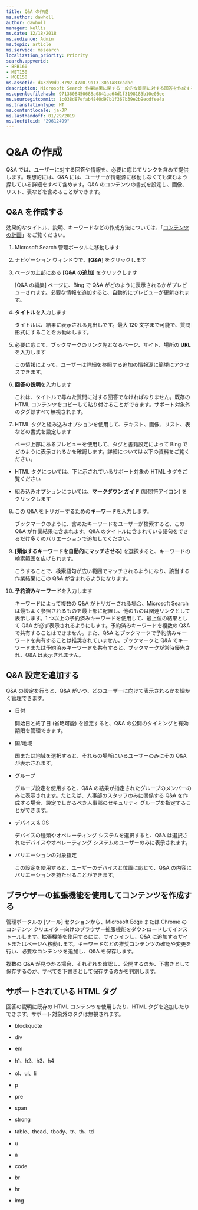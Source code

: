 ```yaml
---
title: Q&A の作成
ms.author: dawholl
author: dawholl
manager: kellis
ms.date: 12/18/2018
ms.audience: Admin
ms.topic: article
ms.service: mssearch
localization_priority: Priority
search.appverid:
- BFB160
- MET150
- MOE150
ms.assetid: d432b9d9-3792-47a0-9a13-30a1a83caabc
description: Microsoft Search 作業結果に関する一般的な質問に対する回答を作成する方法について取り上げます
ms.openlocfilehash: 9713608450688a0841aa64d1f3198183b10e05ee
ms.sourcegitcommit: 1c038d87efab4840d97b1f367b39e2b9ecdfee4a
ms.translationtype: HT
ms.contentlocale: ja-JP
ms.lasthandoff: 01/29/2019
ms.locfileid: "29612499"
---
```

# <a name="create-qas"></a>Q&A の作成

Q&A では、ユーザーに対する回答や情報を、必要に応じてリンクを含めて提供します。理想的には、Q&A には、ユーザーが情報源に移動しなくても済むよう探している詳細をすべて含めます。Q&A のコンテンツの書式を設定し、画像、リスト、表などを含めることができます。
  
## <a name="create-a-qa"></a>Q&A を作成する

効果的なタイトル、説明、キーワードなどの作成方法については、「[コンテンツの計画](plan-your-content.md)」をご覧ください。
  
1. Microsoft Search 管理ポータルに移動します
    
2. ナビゲーション ウィンドウで、**[Q&A]** をクリックします
    
3. ページの上部にある **[Q&A の追加]** をクリックします
    
    [Q&A の編集] ページに、Bing で Q&A がどのように表示されるかがプレビューされます。必要な情報を追加すると、自動的にプレビューが更新されます。
    
4. **タイトル**を入力します
    
    タイトルは、結果に表示される見出しです。最大 120 文字まで可能で、質問形式にすることをお勧めします。
    
5. 必要に応じて、ブックマークのリンク先となるページ、サイト、場所の **URL** を入力します 
    
    この情報によって、ユーザーは詳細を参照する追加の情報源に簡単にアクセスできます。
    
6. **回答の説明**を入力します
    
    これは、タイトルで尋ねた質問に対する回答でなければなりません。既存の HTML コンテンツをコピーして貼り付けることができます。サポート対象外のタグはすべて無視されます。
    
7. HTML タグと組み込みオプションを使用して、テキスト、画像、リスト、表などの書式を設定します
    
    ページ上部にあるプレビューを使用して、タグと書籍設定によって Bing でどのように表示されるかを確認します。詳細については以下の資料をご覧ください。
    
  - HTML タグについては、下に示されているサポート対象の HTML タグをご覧ください
    
  - 組み込みオプションについては、**マークダウン ガイド** (疑問符アイコン) をクリックします 
    
8. この Q&A をトリガーするための**キーワード**を入力します。 
    
    ブックマークのように、含めたキーワードをユーザーが検索すると、この Q&A が作業結果に含まれます。Q&A のタイトルに含まれている語句をできるだけ多くのバリエーションで追加してください。
    
9. **[類似するキーワードを自動的にマッチさせる]** を選択すると、キーワードの検索範囲を広げられます。 
    
    こうすることで、検索語句が広い範囲でマッチされるようになり、該当する作業結果にこの Q&A が含まれるようになります。
    
10. **予約済みキーワード**を入力します
    
    キーワードによって複数の Q&A がトリガーされる場合、Microsoft Search は最もよく参照されるものを最上部に配置し、他のものは関連リンクとして表示します。1 つ以上の予約済みキーワードを使用して、最上位の結果として Q&A が必ず表示されるようにします。予約済みキーワードを複数の Q&A で共有することはできません。また、Q&A とブックマークで予約済みキーワードを共有することは推奨されていません。ブックマークと Q&A でキーワードまたは予約済みキーワードを共有すると、ブックマークが常時優先され、Q&A は表示されません。
    
## <a name="add-qa-settings"></a>Q&A 設定を追加する

Q&A の設定を行うと、Q&A がいつ、どのユーザーに向けて表示されるかを細かく管理できます。
  
- 日付
    
    開始日と終了日 (省略可能) を設定すると、Q&A の公開のタイミングと有効期限を管理できます。
    
- 国/地域
    
    国または地域を選択すると、それらの場所にいるユーザーのみにその Q&A が表示されます。
    
- グループ
    
    グループ設定を使用すると、Q&A の結果が指定されたグループのメンバーのみに表示されます。たとえば、人事部のスタッフのみに関係する Q&A を作成する場合、設定でしかるべき人事部のセキュリティ グループを指定することができます。
    
- デバイス &amp; OS
    
    デバイスの種類やオペレーティング システムを選択すると、Q&A は選択されたデバイスやオペレーティング システムのユーザーのみに表示されます。
    
- バリエーションの対象指定
    
    この設定を使用すると、ユーザーのデバイスと位置に応じて、Q&A の内容にバリエーションを持たせることができます。
    
## <a name="use-a-browser-extension-to-create-content"></a>ブラウザーの拡張機能を使用してコンテンツを作成する

管理ポータルの [ツール] セクションから、Microsoft Edge または Chrome のコンテンツ クリエイター向けのブラウザー拡張機能をダウンロードしてインストールします。拡張機能を使用するには、サインインし、Q&A に追加するサイトまたはページへ移動します。キーワードなどの推奨コンテンツの確認や変更を行い、必要なコンテンツを追加し、Q&A を保存します。
  
複数の Q&A が見つかる場合、それぞれを確認し、公開するのか、下書きとして保存するのか、すべてを下書きとして保存するのかを判別します。
  
## <a name="supported-html-tags"></a>サポートされている HTML タグ

回答の説明に既存の HTML コンテンツを使用したり、HTML タグを追加したりできます。サポート対象外のタグは無視されます。
  
- blockquote
    
- div
    
- em
    
- h1、h2、h3、h4
    
- ol、ul、li
    
- p
    
- pre
    
- span
    
- strong
    
- table、thead、tbody、tr、th、td
    
- u
    
- a
    
- code
    
- br
    
- hr
    
- img

  

